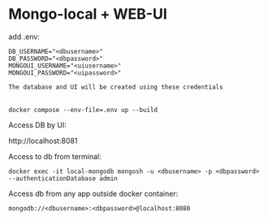 # Mongo-local + WEB-UI
add .env:
```
DB_USERNAME="<dbusername>"
DB_PASSWORD="<dbpassword>"
MONGOUI_USERNAME="<uiusername>"
MONGOUI_PASSWORD="<uipassword>"
```
```The database and UI will be created using these credentials```<br><br>
```
docker compose --env-file=.env up --build
```
Access DB by UI:

http://localhost:8081

Access to db from terminal:
```
docker exec -it local-mongodb mongosh -u <dbusername> -p <dbpassword> --authenticationDatabase admin
```
Access db from any app outside docker container:
```
mongodb://<dbusername>:<dbpassword>@localhost:8080
```
